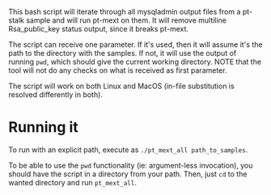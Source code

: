 

This bash script will iterate through all mysqladmin output files from a pt-stalk sample and will run pt-mext on them.
It will remove multiline Rsa_public_key status output, since it breaks pt-mext.

The script can receive one parameter. If it's used, then it will assume it's the path to the directory with the samples. 
If not, it will use the output of running `pwd`, which should give the current working directory. 
NOTE that the tool will not do any checks on what is received as first parameter.

The script will work on both Linux and MacOS (in-file substitution is resolved differently in both).

# Running it

To run with an explicit path, execute as `./pt_mext_all path_to_samples`.

To be able to use the `pwd` functionality (ie: argument-less invocation), you should have the script in a directory
from your path. Then, just `cd` to the wanted directory and run `pt_mext_all`.
